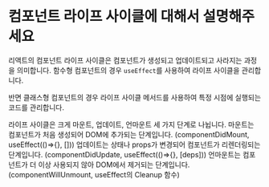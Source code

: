 # 컴포넌트 라이프 사이클에 대해서 설명해주세요

리액트의 컴포넌트 라이프 사이클은 컴포넌트가 생성되고 업데이트되고 사라지는 과정을 의미합니다.
함수형 컴포넌트의 경우 `useEffect`를 사용하여 라이프 사이클을 관리합니다.

반면 클래스형 컴포넌트의 경우 라이프 사이클 메서드를 사용하여 특정 시점에 실행되는 코드를 관리합니다.

라이프 사이클은 크게 마운트, 업데이트, 언마운트 세 가지 단계로 나뉩니다.
마운트는 컴포넌트가 처음 생성되어 DOM에 추가되는 단계입니다. (componentDidMount, useEffect(()=>{}, []))
업데이트는 상태나 props가 변경되어 컴포넌트가 리렌더링되는 단계입니다. (componentDidUpdate, useEffect(()=>{}, [deps]))
언마운트는 컴포넌트가 더 이상 사용되지 않아 DOM에서 제거되는 단계입니다. (componentWillUnmount, useEffect의 Cleanup 함수)
